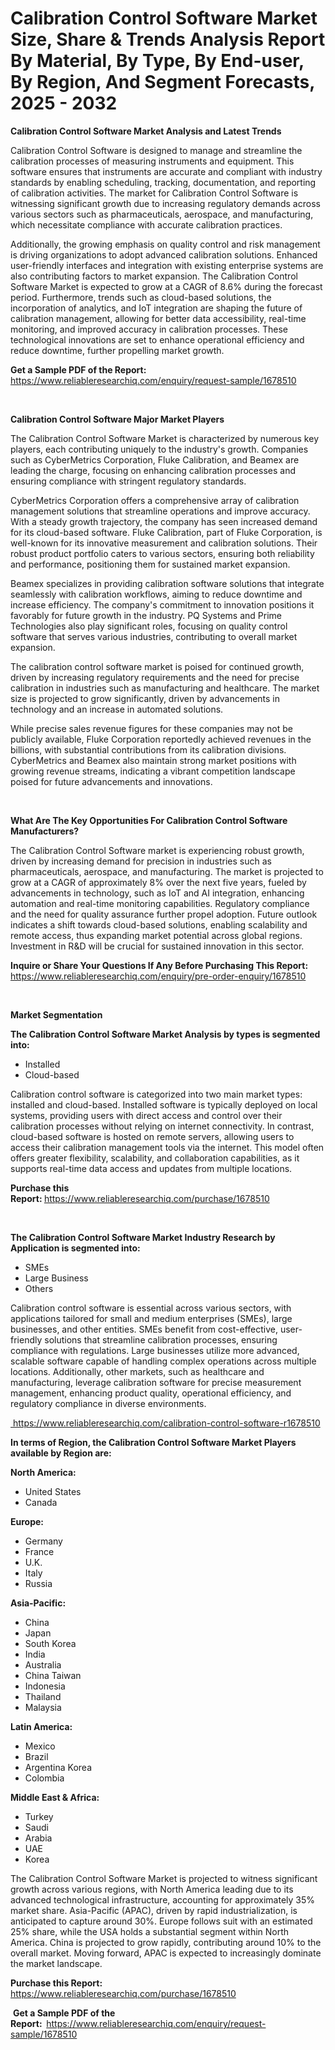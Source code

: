 <p><h1>Calibration Control Software Market Size, Share & Trends Analysis Report By Material, By Type, By End-user, By Region, And Segment Forecasts, 2025 - 2032</h1></p><p><strong>Calibration Control Software Market Analysis and Latest Trends</strong></p>
<p><p>Calibration Control Software is designed to manage and streamline the calibration processes of measuring instruments and equipment. This software ensures that instruments are accurate and compliant with industry standards by enabling scheduling, tracking, documentation, and reporting of calibration activities. The market for Calibration Control Software is witnessing significant growth due to increasing regulatory demands across various sectors such as pharmaceuticals, aerospace, and manufacturing, which necessitate compliance with accurate calibration practices.</p><p>Additionally, the growing emphasis on quality control and risk management is driving organizations to adopt advanced calibration solutions. Enhanced user-friendly interfaces and integration with existing enterprise systems are also contributing factors to market expansion. The Calibration Control Software Market is expected to grow at a CAGR of 8.6% during the forecast period. Furthermore, trends such as cloud-based solutions, the incorporation of analytics, and IoT integration are shaping the future of calibration management, allowing for better data accessibility, real-time monitoring, and improved accuracy in calibration processes. These technological innovations are set to enhance operational efficiency and reduce downtime, further propelling market growth.</p></p>
<p><strong>Get a Sample PDF of the Report:&nbsp;</strong> <a href="https://www.reliableresearchiq.com/enquiry/request-sample/1678510?utm_campaign=3457&utm_medium=2&utm_source=Github&utm_content=ia&utm_term=19042025&utm_id=calibration-control-software">https://www.reliableresearchiq.com/enquiry/request-sample/1678510</a></p>
<p>&nbsp;</p>
<p><strong>Calibration Control Software Major Market Players</strong></p>
<p><p>The Calibration Control Software Market is characterized by numerous key players, each contributing uniquely to the industry's growth. Companies such as CyberMetrics Corporation, Fluke Calibration, and Beamex are leading the charge, focusing on enhancing calibration processes and ensuring compliance with stringent regulatory standards.</p><p>CyberMetrics Corporation offers a comprehensive array of calibration management solutions that streamline operations and improve accuracy. With a steady growth trajectory, the company has seen increased demand for its cloud-based software. Fluke Calibration, part of Fluke Corporation, is well-known for its innovative measurement and calibration solutions. Their robust product portfolio caters to various sectors, ensuring both reliability and performance, positioning them for sustained market expansion.</p><p>Beamex specializes in providing calibration software solutions that integrate seamlessly with calibration workflows, aiming to reduce downtime and increase efficiency. The company's commitment to innovation positions it favorably for future growth in the industry. PQ Systems and Prime Technologies also play significant roles, focusing on quality control software that serves various industries, contributing to overall market expansion.</p><p>The calibration control software market is poised for continued growth, driven by increasing regulatory requirements and the need for precise calibration in industries such as manufacturing and healthcare. The market size is projected to grow significantly, driven by advancements in technology and an increase in automated solutions.</p><p>While precise sales revenue figures for these companies may not be publicly available, Fluke Corporation reportedly achieved revenues in the billions, with substantial contributions from its calibration divisions. CyberMetrics and Beamex also maintain strong market positions with growing revenue streams, indicating a vibrant competition landscape poised for future advancements and innovations.</p></p>
<p>&nbsp;</p>
<p><strong>What Are The Key Opportunities For Calibration Control Software Manufacturers?</strong></p>
<p><p>The Calibration Control Software market is experiencing robust growth, driven by increasing demand for precision in industries such as pharmaceuticals, aerospace, and manufacturing. The market is projected to grow at a CAGR of approximately 8% over the next five years, fueled by advancements in technology, such as IoT and AI integration, enhancing automation and real-time monitoring capabilities. Regulatory compliance and the need for quality assurance further propel adoption. Future outlook indicates a shift towards cloud-based solutions, enabling scalability and remote access, thus expanding market potential across global regions. Investment in R&D will be crucial for sustained innovation in this sector.</p></p>
<p><strong>Inquire or Share Your Questions If Any Before Purchasing This Report:</strong> <a href="https://www.reliableresearchiq.com/enquiry/pre-order-enquiry/1678510?utm_campaign=3457&utm_medium=2&utm_source=Github&utm_content=ia&utm_term=19042025&utm_id=calibration-control-software">https://www.reliableresearchiq.com/enquiry/pre-order-enquiry/1678510</a></p>
<p>&nbsp;</p>
<p><strong>Market Segmentation</strong></p>
<p><strong>The Calibration Control Software Market Analysis by types is segmented into:</strong></p>
<p><ul><li>Installed</li><li>Cloud-based</li></ul></p>
<p><p>Calibration control software is categorized into two main market types: installed and cloud-based. Installed software is typically deployed on local systems, providing users with direct access and control over their calibration processes without relying on internet connectivity. In contrast, cloud-based software is hosted on remote servers, allowing users to access their calibration management tools via the internet. This model often offers greater flexibility, scalability, and collaboration capabilities, as it supports real-time data access and updates from multiple locations.</p></p>
<p><strong>Purchase this Report:&nbsp;</strong><a href="https://www.reliableresearchiq.com/purchase/1678510?utm_campaign=3457&utm_medium=2&utm_source=Github&utm_content=ia&utm_term=19042025&utm_id=calibration-control-software">https://www.reliableresearchiq.com/purchase/1678510</a></p>
<p>&nbsp;</p>
<p><strong>The Calibration Control Software Market Industry Research by Application is segmented into:</strong></p>
<p><ul><li>SMEs</li><li>Large Business</li><li>Others</li></ul></p>
<p><p>Calibration control software is essential across various sectors, with applications tailored for small and medium enterprises (SMEs), large businesses, and other entities. SMEs benefit from cost-effective, user-friendly solutions that streamline calibration processes, ensuring compliance with regulations. Large businesses utilize more advanced, scalable software capable of handling complex operations across multiple locations. Additionally, other markets, such as healthcare and manufacturing, leverage calibration software for precise measurement management, enhancing product quality, operational efficiency, and regulatory compliance in diverse environments.</p></p>
<p><a href="https://www.reliableresearchiq.com/calibration-control-software-r1678510?utm_campaign=3457&utm_medium=2&utm_source=Github&utm_content=ia&utm_term=19042025&utm_id=calibration-control-software">&nbsp;https://www.reliableresearchiq.com/calibration-control-software-r1678510</a></p>
<p><strong>In terms of Region, the Calibration Control Software Market Players available by Region are:</strong></p>
<p>
    <p> <strong> North America: </strong>
        <ul>
            <li>United States</li>
            <li>Canada</li>
        </ul>
        </p> 
    <p> <strong> Europe: </strong>
        <ul>
            <li>Germany</li>
            <li>France</li>
            <li>U.K.</li>
            <li>Italy</li>
            <li>Russia</li>
        </ul>
        </p> 
    <p> <strong> Asia-Pacific: </strong>
        <ul>
            <li>China</li>
            <li>Japan</li>
            <li>South Korea</li>
            <li>India</li>
            <li>Australia</li>
            <li>China Taiwan</li>
            <li>Indonesia</li>
            <li>Thailand</li>
            <li>Malaysia</li>
        </ul>
        </p> 
    <p> <strong> Latin America: </strong>
        <ul>
            <li>Mexico</li>
            <li>Brazil</li>
            <li>Argentina Korea</li>
            <li>Colombia</li>
        </ul>
        </p> 
    <p> <strong> Middle East & Africa: </strong>
        <ul>
            <li>Turkey</li>
            <li>Saudi</li>
            <li>Arabia</li>
            <li>UAE</li>
            <li>Korea</li>
        </ul>
    </p>
    </p>
<p><p>The Calibration Control Software Market is projected to witness significant growth across various regions, with North America leading due to its advanced technological infrastructure, accounting for approximately 35% market share. Asia-Pacific (APAC), driven by rapid industrialization, is anticipated to capture around 30%. Europe follows suit with an estimated 25% share, while the USA holds a substantial segment within North America. China is projected to grow rapidly, contributing around 10% to the overall market. Moving forward, APAC is expected to increasingly dominate the market landscape.</p></p>
<p><strong>Purchase this Report: </strong><a href="https://www.reliableresearchiq.com/purchase/1678510?utm_campaign=3457&utm_medium=2&utm_source=Github&utm_content=ia&utm_term=19042025&utm_id=calibration-control-software">https://www.reliableresearchiq.com/purchase/1678510</a></p>
<p>&nbsp;<strong>Get a Sample PDF of the Report:&nbsp;&nbsp;</strong><a href="https://www.reliableresearchiq.com/enquiry/request-sample/1678510?utm_campaign=3457&utm_medium=2&utm_source=Github&utm_content=ia&utm_term=19042025&utm_id=calibration-control-software">https://www.reliableresearchiq.com/enquiry/request-sample/1678510</a></p>
<p><strong></strong></p>
<p><p></p><p></p><p></p></p>